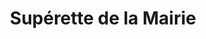 ---
title: "Supérette de la Mairie"
url: /verrieres-le-buisson/superette-de-la-mairie/
shop: Lebensmittel
---